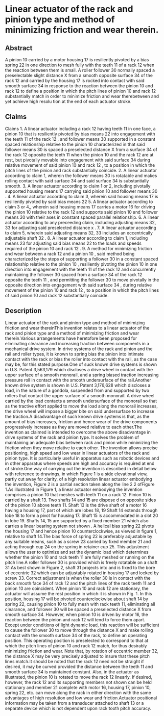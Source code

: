 # Linear actuator of the rack and pinion type and method of minimizing friction and wear therein.

## Abstract
A pinion 10 carried by a motor housing 17 is resiliently pivoted by a bias spring 22 in one direction to mesh fully with the teeth 11 of a rack 12 when the reaction between them is small. A roller follower 30 normally spaced a preselectable slight distance X from a smooth opposite surface 34 of the rack 12 and carried by the housing 17 is rocked into contact with said smooth surface 34 in response to the reaction between the pinion 10 and rack 12 to define a position in which the pitch lines of pinion 10 and rack 12 substantially match in order to minimize friction and wear therebetween and yet achieve high resolu tion at the end of each actuator stroke.

## Claims
Claims 1. A linear actuator including a rack 12 having teeth 11 in one face, a pinion 10 that is resiliently pivoted by bias means 22 into engagement with the teeth 11 of the rack 12 , and follower means 30 supported in a constant spaced relationship relative to the pinion 10 characterized in that said follower means 30 is spaced a preselected distance X from a surface 34 of the rack 12 opposite the teeth 11 when the pinion 10 and the rack 12 are at rest, but pivotally movable into engagement with said surface 34 during relative movement of said pinion 10 and rack 12 , to a position in which the pitch lines of the pinion and rack substantially coincide. 2. A linear actuator according to claim 1, wherein the follower means 30 is rotatable and makes rolling contact with said surface 34 and said surface 34 is substantially smooth. 3. A linear actuator according to claim 1 or 2, including pivotally supported housing means 17 carrying said pinion 10 and follower means 30 . 4. A linear actuator according to claim 3, wherein said housing means 17 is resiliently pivoted by said bias means 22 5. A linear actuator according to claim 3 or 4,, wherein said housing means 17 carries a motor 16 for driving the pinion 10 relative to the rack 12 and supports said pinion 10 and follower means 30 with their axes in constant spaced parallel relationship. 6. A linear actuator according to any preceeding claim, including adjusting means 32, 33 for adjusting said preselected distance x . 7. A linear actuator according to claim 5, wherein said adjusting means 32, 33 includes an eccentrically adjustable shaft 32 . 8. A linear actuator according to claim 1, including means 23 for adjusting said bias means 22 to the loads and speeds required of the pinion 10 and rack 12 . 9. A method for minimizing friction and wear between a rack 12 and a pinion 10 , said method being characterized by the steps of supporting a follower 30 in a constant spaced relationship relative to the pinion 10 , resiliently pivoting the pinion 10 in one direction into engagement with the teeth 11 of the rack 12 and concurrently maintaining the follower 30 spaced from a surface 34 of the rack 12 opposite the teeth 11 , and permitting the follower 30 to move pivotally in the opposite direction into engagement with said surface 34 , during relative movement of the pinion 10 and rack 12 , to a position in which the pitch lines of said pinion 10 and rack 12 substantially coincide.

## Description
Linear actuator of the rack and pinion type and method of minimizing friction and wear thereinThis invention relates to a linear actuator of the rack and pinion type and a method of minimizing friction and wear therein.Various arrangements have heretofore been proposed for eliminating clearance and increasing traction between components in a mechanical drive system. In drive systems of the rack and pinion and the rail and roller types, it is known to spring bias the pinion into intimate contact with the rack or bias the roller into contact with the rail, as the case may be, for this stated purpose.One of suck known drive systems is shown in U.S. Patent 3,563,179 which discloses a drive wheel in contact with the upper surface of a smooth monorail, and a spring biased traction increasing pressure roll in contact with the smooth undersurface of the rail.Another known drive system is shown in U.S. Patent 3,176,628 which discloses a load, in the nature of a gondola, suspended from and supported by two rollers that contact the upper surface of a smooth monorail. A drive wheel carried by the load contacts a smooth undersurface of the monorail so that as the tractive effort applied to move the load along the monorail increases, the drive wheel will impose a bigger bite on said undersurface to increase the traction.A disadvantage of such known drive systems is that, as the amount of bias increases, friction and hence wear of the drive components progressively increase as they are moved relative to each other.The invention as claimed is intended to overcome the above disadvantage in drive systems of the rack and pinion type. It solves the problem of maintaining an adequate bias between rack and pinion while minimizing the friction when they move relative to each other. The invention allows precise positioning, high speed and low wear in linear actuators of the rack and pinion type. It is particularly useful in apparatus such as robotic devices and in other apparatus where speeds are high and accuracy is required at end of stroke.One way of carrying out the invention is described in detail below with reference to drawings, in which Figure 1 is a side elevational view, partly cut away for clarity, of a high resolution linear actuator embodying the invention, Figure 2 is a partial section taken along the line 2 2 ofFigure 1.As illustrated in Figure 1, a linear actuator embodying the invention comprises a pinion 10 that meshes with teeth 11 on a rack 12. Pinion 10 is carried by a shaft 13. Two shafts 14 and 15 are dispose d on opposite sides of the pinion 10 above teeth 11. Shaft 13 is the drive shaft of a motor 16 having a housing 17, part of which are lobes 18, 19 Shaft 14 extends through lobe 18 to form a pivot for housing 17. Shaft 15 is accommodated in a slot 20 in lobe 19. Shafts 14, 15 are supported by a fixed member 21 which also carries a linear bearing system not shown . A helical bias spring 22 pivots the housing 17 and hence pinion 10 counterclockwise, as viewed in figure 1, relative to shaft 14.The bias force of spring 22 is preferably adjustable by any suitable means, such as a screw 23 carried by fixed member 21 and acting through cup 24 on the spring in retainer cup 25. This adjustment allows the user to optimize and set the dynamic load which determines whether the pinion 10 and rack teeth 11 are fully meshed or running on the pitch line.A roller follower 30 is provided which is freely rotatable on a shaft 31.As best shown in Figure 2, shaft 31 projects into and is fixed to the bore of eccentric 32 which can be adjustably rotated in housing 17 and locked by screw 33. Correct adjustment is when the roller 30 is in contact with the back smooth face 34 of rack 12 and the pitch lines of the rack teeth 11 and pinion 10 are coincident. When pinion 10 and rack 12 are stationary, the actuator will assume the rest position in which it is shown in Fig. 1. In this position, housing 17 will be pivoted counterclockwise about shaft 14 by spring 22, causing pinion 10 to fully mesh with rack teeth 11, eliminating all clearance, and follower 30 will be spaced a preselected distance X from smooth surface 34. However, when pinion 10 is driven by motor 16, the reaction between the pinion and rack 12 will tend to force them apart. Except under conditions of light dynamic load, this reaction will be sufficient to cause the follower 30 to move through the distance X and make rolling contact with the smooth surface 34 of the rack, to define an operating position. This operating position is preselected to correspond to that at which the pitch lines of pinion 10 and rack 12 match, for thus desirably minimizing friction and wear. Note that, by rotation of eccentric member 32, the distance X may be very precisely adjusted to insure that these pitch lines match.It should be noted that the rack 12 need not be straight if desired, it may be curved provided the distance between the teeth 11 and smooth surface 34 is maintained constant. Also, in the actuator as illustrated, the pinion 10 is rotated to move the rack 12 linearly. If desired, however, the rack 12 and its supporting members not shown can be held stationary and member 21 complete with motor 16, housing 17, pinion 10, spring 22, etc. can move along the rack in either direction with the same advantages of high resolution and low wear and friction.Actuator positional information may be taken from a transducer attached to shaft 13 or a separate device which is not dependent upon rack tooth pitch accuracy.